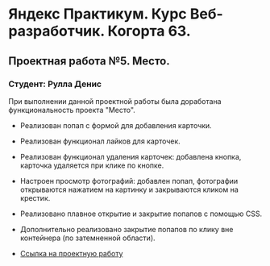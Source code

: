 # Яндекс Практикум. Курс Веб-разработчик. Когорта 63.
## Проектная работа №5. Место.
### Студент: Рулла Денис

При выполнении данной проектной работы была доработана функциональность проекта "Место".

* Реализован попап с формой для добавления карточки.
* Реализован функционал лайков для карточек.
* Реализован функционал удаления карточек: добавлена кнопка, карточка удаляется при клике по кнопке.
* Настроен просмотр фотографий: добавлен попап, фотографии открываются нажатием на картинку и закрываются кликом на крестик.
* Реализовано плавное открытие и закрытие попапов с помощью CSS.

* Дополнительно реализовано закрытие попапов по клику вне контейнера (по затемненной области).

* [Ссылка на проектную работу](https://den-rulla.github.io/mesto/)
